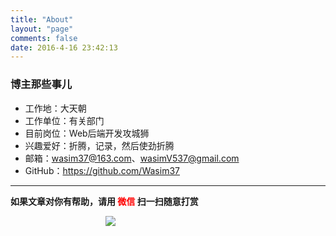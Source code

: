 ```yaml
---
title: "About"
layout: "page"
comments: false
date: 2016-4-16 23:42:13
---
```


### 博主那些事儿

- 工作地：大天朝
- 工作单位：有关部门
- 目前岗位：Web后端开发攻城狮
- 兴趣爱好：折腾，记录，然后使劲折腾
- 邮箱：wasim37@163.com、wasimV537@gmail.com
- GitHub：https://github.com/Wasim37

* * *
**如果文章对你有帮助，请用<font style="color:red;"> 微信 </font>扫一扫随意打赏**
<div style="text-align:center;width:320px;height:320px;"><img src="\..\wx.gif"/></div>
<br/>